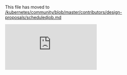 This file has moved to [/kubernetes/community/blob/master/contributors/design-proposals/scheduledjob.md](https://github.com/kubernetes/community/blob/master/contributors/design-proposals/scheduledjob.md)


<!-- BEGIN MUNGE: GENERATED_ANALYTICS -->
[![Analytics](https://kubernetes-site.appspot.com/UA-36037335-10/GitHub/docs/proposals/scheduledjob.md?pixel)]()
<!-- END MUNGE: GENERATED_ANALYTICS -->
